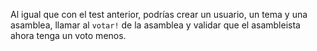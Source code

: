 Al igual que con el test anterior, podrías crear un usuario, un tema y una asamblea, llamar al `votar!` de la asamblea y validar que el asambleista ahora tenga un voto menos.
